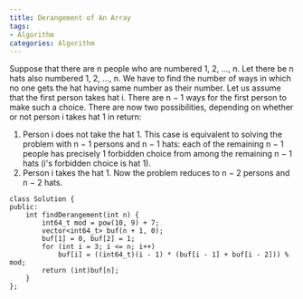 ```yaml
---
title: Derangement of An Array
tags: 
- Algorithm
categories: Algorithm
---
```

Suppose that there are n people who are numbered 1, 2, ..., n. Let there be n hats also numbered 1, 2, ..., n. We have to find the number of ways in which no one gets the hat having same number as their number. Let us assume that the first person takes hat i. There are n − 1 ways for the first person to make such a choice. There are now two possibilities, depending on whether or not person i takes hat 1 in return:
1.  Person i does not take the hat 1. This case is equivalent to solving the problem with n − 1 persons and n − 1 hats: each of the remaining n − 1 people has precisely 1 forbidden choice from among the remaining n − 1 hats (i's forbidden choice is hat 1).
2.  Person i takes the hat 1. Now the problem reduces to n − 2 persons and n − 2 hats.

```
class Solution {
public:
	int findDerangement(int n) {
		int64_t mod = pow(10, 9) + 7;
		vector<int64_t> buf(n + 1, 0);
		buf[1] = 0, buf[2] = 1;
		for (int i = 3; i <= n; i++)
			buf[i] = ((int64_t)(i - 1) * (buf[i - 1] + buf[i - 2])) % mod;
		return (int)buf[n];
	}
};
```